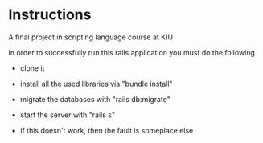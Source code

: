 # Instructions

A final project in scripting language course at KIU

In order to successfully run this rails application you must do the following

* clone it

* install all the used libraries via "bundle install"

* migrate the databases with "rails db:migrate"

* start the server with "rails s"

* if this doesn't work, then the fault is someplace else


